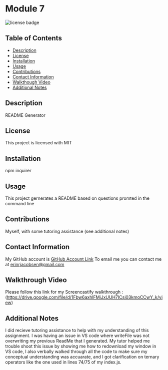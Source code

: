 # Module 7
  ![license badge](https://img.shields.io/badge/license-MIT-blue)
## Table of Contents
* [Description](#description)
* [License](#license)
* [Installation](#installation)
* [Usage](#usage)
* [Contributions](#contributions)
* [Contact Information](#contact-information)
* [Walkthough Video](#walkthrough-video)
* [Additional Notes](#additional-notes)

## Description
README Generator
## License
  This project is licensed with MIT

## Installation
npm inquirer

## Usage
This project gernerates a README based on questions promted in the command line

## Contributions
Myself, with some tutoring assistance (see additional notes)

## Contact Information
My GitHub account is [GitHub Account Link](https://github.com/achensen)
To email me you can contact me at erinrjacobsen@gmail.com

## Walkthrough Video
Please follow this link for my Screencastify walkthrough : (https://drive.google.com/file/d/1Fbw6axhlFMiJxUUH7ICsi03kmoCCwY_k/view)

## Additional Notes 
I did recieve tutoring assistance to help with my understanding of this assignment. I was having an issue in VS code 
where writeFile was not overwriting my previous ReadMe that I generated. My tutor helped me trouble shoot this issue 
by showing me how to redownload my window in VS code, I also verbally walked through all the code to make sure my conceptual
understanding was accuarate, and I got clarification on ternary operators like the one used in lines 74/75 of my index.js.
